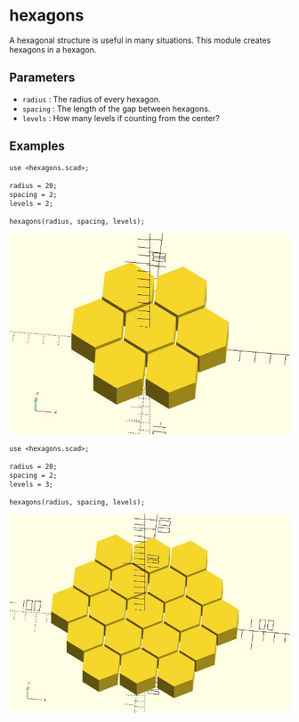 # hexagons

A hexagonal structure is useful in many situations. This module creates hexagons in a hexagon.

## Parameters

- `radius` : The radius of every hexagon.
- `spacing` : The length of the gap between hexagons.
- `levels` : How many levels if counting from the center?

## Examples

	use <hexagons.scad>;
	
	radius = 20;
	spacing = 2;
	levels = 2;
	
	hexagons(radius, spacing, levels);

![hexagons](images/lib2x-hexagons-1.JPG)

	use <hexagons.scad>;
	
	radius = 20;
	spacing = 2;
	levels = 3;
	
	hexagons(radius, spacing, levels);


![hexagons](images/lib2x-hexagons-2.JPG)